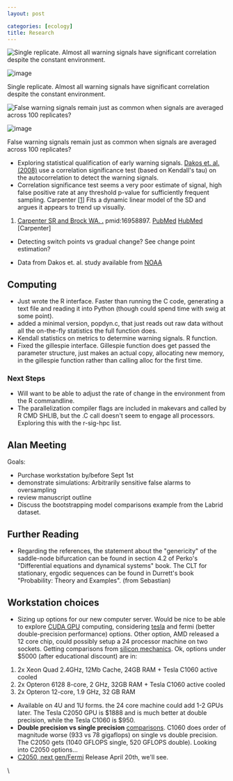 ```yaml
---
layout: post

categories: [ecology]
title: Research
---
```







 








![Single replicate. Almost all warning signals have significant
correlation despite the constant
environment.](http://openwetware.org/images/thumb/7/7a/False_warning.png/200px-False_warning.png)

![image](/skins/common/images/magnify-clip.png)

Single replicate. Almost all warning signals have significant
correlation despite the constant environment.

![False warning signals remain just as common when signals are averaged
across 100
replicates?](http://openwetware.org/images/thumb/a/a8/False_warning_with_replicates.png/200px-False_warning_with_replicates.png)

![image](/skins/common/images/magnify-clip.png)

False warning signals remain just as common when signals are averaged
across 100 replicates?

-   Exploring statistical qualification of early warning signals. [Dakos
    et. al.
    (2008)](http://hdl.handle.net/10.1073/pnas.0802430105 "doi:10.1073/pnas.0802430105")
    use a correlation significance test (based on Kendall's tau) on the
    autocorrelation to detect the warning signals.
-   Correlation significance test seems a very poor estimate of signal,
    high false positive rate at any threshold p-value for sufficiently
    frequent sampling. Carpenter [[1](#bibkey_Carpenter)] Fits a dynamic
    linear model of the SD and argues it appears to trend up visually.

1.  [Carpenter SR and Brock WA.
    .](http://eutils.ncbi.nlm.nih.gov/entrez/eutils/elink.fcgi?cmd=prlinks&dbfrom=pubmed&retmode=ref&id=16958897 "View or buy article from publisher (if available)")
    pmid:16958897.
    [PubMed](http://eutils.ncbi.nlm.nih.gov/entrez/eutils/efetch.fcgi?db=pubmed&rettype=abstract&id=16958897 "PMID 16958897")
    [HubMed](http://www.hubmed.org/display.cgi?uids=16958897 "PMID 16958897")
    [Carpenter]

-   Detecting switch points vs gradual change? See change point
    estimation?

-   Data from Dakos et. al. study available from
    [NOAA](http://www.ncdc.noaa.gov/paleo/data.html "http://www.ncdc.noaa.gov/paleo/data.html")

Computing
---------

-   Just wrote the R interface. Faster than running the C code,
    generating a text file and reading it into Python (though could
    spend time with swig at some point).
-   added a minimal version, popdyn.c, that just reads out raw data
    without all the on-the-fly statistics the full function does.
-   Kendall statistics on metrics to determine warning signals. R
    function.
-   Fixed the gillespie interface. Gillespie function does get passed
    the parameter structure, just makes an actual copy, allocating new
    memory, in the gillespie function rather than calling alloc for the
    first time.

### Next Steps

-   Will want to be able to adjust the rate of change in the environment
    from the R commandline.
-   The parallelization compiler flags are included in makevars and
    called by R CMD SHLIB, but the .C call doesn't seem to engage all
    processors. Exploring this with the r-sig-hpc list.

Alan Meeting
------------

Goals:

-   Purchase workstation by/before Sept 1st
-   demonstrate simulations: Arbitrarily sensitive false alarms to
    oversampling
-   review manuscript outline
-   Discuss the bootstrapping model comparisons example from the Labrid
    dataset.

Further Reading
---------------

-   Regarding the references, the statement about the "genericity" of
    the saddle-node bifurcation can be found in section 4.2 of Perko's
    "Differential equations and dynamical systems" book. The CLT for
    stationary, ergodic sequences can be found in Durrett's book
    "Probability: Theory and Examples". (from Sebastian)

Workstation choices
-------------------

-   Sizing up options for our new computer server. Would be nice to be
    able to explore [CUDA
    GPU](http://en.wikipedia.org/wiki/CUDA#Supported_GPUs "http://en.wikipedia.org/wiki/CUDA#Supported_GPUs")
    computing, considering
    [tesla](http://www.nvidia.com/object/product_tesla_c1060_us.html "http://www.nvidia.com/object/product_tesla_c1060_us.html")
    and fermi (better double-precision performance) options. Other
    option, AMD released a 12 core chip, could possibly setup a 24
    processor machine on two sockets. Getting comparisons from [silicon
    mechanics](http://www.siliconmechanics.com/ "http://www.siliconmechanics.com/").
    Ok, options under $5000 (after educational discount) are in:

1.  2x Xeon Quad 2.4GHz, 12Mb Cache, 24GB RAM + Tesla C1060 active
    cooled
2.  2x Opteron 6128 8-core, 2 GHz, 32GB RAM + Tesla C1060 active cooled
3.  2x Opteron 12-core, 1.9 GHz, 32 GB RAM

-   Available on 4U and 1U forms. the 24 core machine could add 1-2 GPUs
    later. The Tesla C2050 GPU is $1888 and is much better at double
    precision, while the Tesla C1060 is $950.
-   **Double precision vs single precision**
    [comparisons](http://en.wikipedia.org/wiki/Nvidia_Tesla "http://en.wikipedia.org/wiki/Nvidia_Tesla").
    C1060 does order of magnitude worse (933 vs 78 gigaflops) on single
    vs double precision. The C2050 gets (1040 GFLOPS single, 520 GFLOPS
    double). Looking into C2050 options...
-   [C2050, next
    gen/Fermi](http://www.nvidia.com/object/product_tesla_C2050_C2070_us.html "http://www.nvidia.com/object/product_tesla_C2050_C2070_us.html")
    Release April 20th, we'll see.

\

